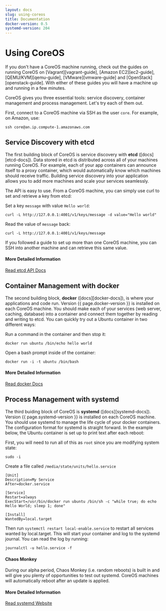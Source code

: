```yaml
---
layout: docs
slug: using-coreos
title: Documentation
docker-version: 0.5
systemd-version: 204
---
```


# Using CoreOS

If you don't have a CoreOS machine running, check out the guides on running CoreOS on [Vagrant][vagrant-guide], [Amazon EC2][ec2-guide], [QEMU/KVM][qemu-guide], [VMware][vmware-guide] and [OpenStack][openstack-guide]. With either of these guides you will have a machine up and running in a few minutes. 

CoreOS gives you three essential tools: service discovery, container management and process management. Let's try each of them out. 

First, connect to a CoreOS machine via SSH as the user `core`. For example, on Amazon, use:

```
ssh core@an.ip.compute-1.amazonaws.com
```

## Service Discovery with etcd

The first building block of CoreOS is service discovery with **etcd** ([docs][etcd-docs]). Data stored in etcd is distributed across all of your machines running CoreOS. For example, each of your app containers can announce itself to a proxy container, which would automatically know which machines should receive traffic. Building service discovery into your application allows you to add more machines and scale your services seamlessly.

The API is easy to use. From a CoreOS machine, you can simply use curl to set and retrieve a key from etcd:

Set a key `message` with value `Hello world`:

```
curl -L http://127.0.0.1:4001/v1/keys/message -d value="Hello world"
```

Read the value of `message` back:

```
curl -L http://127.0.0.1:4001/v1/keys/message
```

If you followed a guide to set up more than one CoreOS machine, you can SSH into another machine and can retrieve this same value.

#### More Detailed Information
<a class="btn btn-default" href="https://github.com/coreos/etcd">Read etcd API Docs</a>

## Container Management with docker

The second building block, **docker** ([docs][docker-docs]), is where your applications and code run. Version {{ page.docker-version }} is installed on each CoreOS machine. You should make each of your services (web server, caching, database) into a container and connect them together by reading and writing to etcd. You can quickly try out a Ubuntu container in two different ways:

Run a command in the container and then stop it: 

```
docker run ubuntu /bin/echo hello world
```

Open a bash prompt inside of the container:

```
docker run -i -t ubuntu /bin/bash
```

#### More Detailed Information
<a class="btn btn-default" href="http://docs.docker.io/">Read docker Docs</a>

## Process Management with systemd

The third buiding block of CoreOS is **systemd** ([docs][systemd-docs]). Version {{ page.systemd-version }} is installed on each CoreOS machine. You should use systemd to manage the life cycle of your docker containers. The configuration format for systemd is straight forward. In the example below, the Ubuntu container is set up to print text after each reboot:

First, you will need to run all of this as `root` since you are modifying system state:

```
sudo -i
```

Create a file called `/media/state/units/hello.service`

```
[Unit]
Description=My Service
After=docker.service

[Service]
Restart=always
ExecStart=/usr/bin/docker run ubuntu /bin/sh -c "while true; do echo Hello World; sleep 1; done"

[Install]
WantedBy=local.target
```

Then run `systemctl restart local-enable.service` to restart all services wanted by local.target. This will start your container and log to the systemd journal. You can read the log by running:

```
journalctl -u hello.service -f
```

#### Chaos Monkey
During our alpha period, Chaos Monkey (i.e. random reboots) is built in and will give you plenty of opportunities to test out systemd. CoreOS machines will automatically reboot after an update is applied.

#### More Detailed Information
<a class="btn btn-default" href="http://www.freedesktop.org/wiki/Software/systemd/">Read systemd Website</a>
